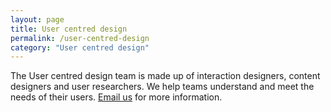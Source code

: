 ```yaml
---
layout: page
title: User centred design
permalink: /user-centred-design
category: "User centred design"
---
```


The User centred design team is made up of interaction designers, content designers and user researchers. We help teams understand and meet the needs of their users. <a href="mailto:CentreOfExcellenceCentral@digital.homeoffice.gov.uk">Email us</a> for more information.
